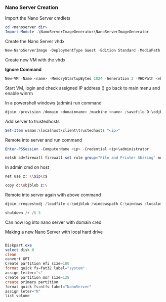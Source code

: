 ### Nano Server Creation

Import the Nano Server cmdlets

```powershell
cd <nanoserver dir>
Import-Module .\NanoServerImageGenerator\NanoServerImageGenerator
```

Create the Nano Server vhdx

```powershell
New-NanoServerImage -DeploymentType Guest -Edition Standard -MediaPath <Parent Dir of NanoServer> -TargetPath <vhdx Directory>\<name>.vhdx -ComputerName <name> -Compute -Package microsoft-nanoserver-iis-package
```

Create new VM with the vhdx

**Ignore Command**
```powershell
New-VM -Name <name> -MemoryStartupBytes 1024 -Generation 2 -VHDPath <vhdx Directory>\<name>.vhdx
```

Start VM, login and check assigned IP address (<ip>) go back to main menu and enable winrm

In a powershell windows (admin) run command

```powershell
djoin /provision /domain <domainname> /machine <name> /savefile D:\odjblob
```

Add server to trustedhosts

```powershell
Set-Item wsman:\localhost\client\trustedhosts "<ip>"
```

Remote into server and run command

```powershell
Enter-PSSession -ComputerName <ip> -Credential <ip>\administrator

netsh advfirewall firewall set rule group="File and Printer Sharing" new enable=yes
```

In admin cmd on host

```bash
net use z: \\$ip\c$

copy d:\objblob z:\
```

Remote into server again with above command

```powershell
djoin /requestodj /loadfile c:\odjblob /windowspath C:\windows /localos

shutdown /r /t 5
```

Can now log into nano server with domain cred

Making a new Nano Server with local hard drive
```powershell

Diskpart.exe
select disk 0
clean
convert GPT
Create partition efi size=100
format quick fs=fat32 label="system"
assign letter="s"
create partition msr size=128
create primary partition
format quick fs=ntfs label="NanoServer"
assign leter="N"
list volume

```
